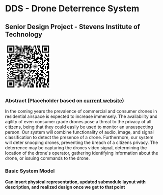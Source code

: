 # DDS - Drone Deterrence System
## Senior Design Project - Stevens Institute of Technology

<?--![Website QR Code](https://github.com/TimDemetriades/DDS/blob/dev/resources/qr-code.png?raw=true)--?>
<img src="https://github.com/TimDemetriades/DDS/blob/dev/resources/qr-code.png?raw=true" width="150">

### Abstract (Placeholder based on [current website](https://sites.google.com/view/dronedeterrencesystem/home))
In the coming years the prevalence of commercial and consumer drones in residential airspace is expected to increase immensely. The availability and agility of even consumer grade drones pose a threat to the privacy of all citizens, being that they could easily be used to monitor an unsuspecting person. Our system will combine functionality of audio, image, and signal classification to detect the presence of a drone. Furthermore, our system will deter snooping drones, preventing the breach of a citizens privacy. The deterrence may be capturing the drones video signal, determining the location of the drone's operator, gathering identifying information about the drone, or issuing commands to the drone.

### Basic System Model
**Can insert physical representation, updated submodule layout with description, and realized design once we get to that point**



